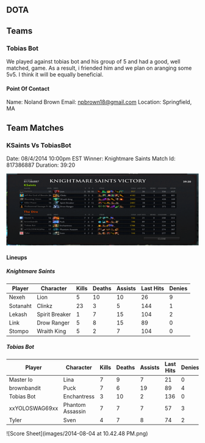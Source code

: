 DOTA
----

## Teams

### Tobias Bot

We played against tobias bot and his group of 5 and had a good, well matched, game. As a result, i friended him and we plan on aranging some 5v5. I think it will be equally beneficial.

#### Point Of Contact

Name: Noland Brown
Email: npbrown18@gmail.com
Location: Springfield, MA

## Team Matches

### KSaints Vs TobiasBot

Date: 08/4/2014 10:00pm EST
Winner: Knightmare Saints
Match Id: 817386887
Duration: 39:20

![Score Sheet](images/20140804.png)

#### Lineups

##### Knightmare Saints

| Player        | Character    	| Kills | Deaths | Assists | Last Hits | Denies |
| ------------- | ------------ 	| ----- | ------ | ------- | --------- | ------ |
| Nexeh	        | Lion 		   	| 5 	| 10 	 | 10 	   | 26 	   | 9 		|
| Sotanaht		| Clinkz 		| 23 	| 3 	 | 5	   | 144 	   | 1 		|
| Lekash		| Spirit Breaker| 1 	| 7 	 | 15 	   | 104 	   | 2		|
| Link			| Drow Ranger   | 5 	| 8 	 | 15 	   | 89 	   | 0 		|
| Stompo		| Wraith King	| 5 	| 2		 | 7 	   | 104 	   | 0		|

##### Tobias Bot

| Player        | Character    | Kills | Deaths | Assists | Last Hits | Denies |
| ------------- | ------------ | ----- | ------ | ------- | --------- | ------ |
| Master Io		| Lina		   | 7	   | 9 | 7 | 21 | 0 |
| brownbandit	| Puck		   | 7 | 6 | 19 | 89 | 4 |
| Tobias Bot	| Enchantress  | 3 | 10 | 2 | 136 | 0 |
| xxYOLOSWAG69xx| Phantom Assassin | 7 | 7 | 7 | 57 | 3 |
| Tyler			| Sven		   | 4 | 7 | 8 | 74 | 2 |

![Score Sheet](images/2014-08-04 at 10.42.48 PM.png)